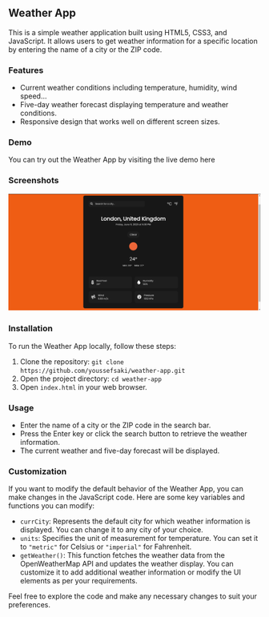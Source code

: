 ## Weather App

This is a simple weather application built using HTML5, CSS3, and JavaScript. It allows users to get weather information for a specific location by entering the name of a city or the ZIP code.

### Features

- Current weather conditions including temperature, humidity, wind speed...
- Five-day weather forecast displaying temperature and weather conditions.
- Responsive design that works well on different screen sizes.

### Demo

You can try out the Weather App by visiting the live demo <a href='https://youssefsaki.github.io/weather-app/' style='text-decoration:none;'>here</a>

### Screenshots

<img src='./imgs/weather-app.png' alt='This is The Weather App Pic' />

### Installation

To run the Weather App locally, follow these steps:

1. Clone the repository: `git clone https://github.com/youssefsaki/weather-app.git`
2. Open the project directory: `cd weather-app`
3. Open `index.html` in your web browser.

### Usage

- Enter the name of a city or the ZIP code in the search bar.
- Press the Enter key or click the search button to retrieve the weather information.
- The current weather and five-day forecast will be displayed.

### Customization

If you want to modify the default behavior of the Weather App, you can make changes in the JavaScript code. Here are some key variables and functions you can modify:

- `currCity`: Represents the default city for which weather information is displayed. You can change it to any city of your choice.
- `units`: Specifies the unit of measurement for temperature. You can set it to `"metric"` for Celsius or `"imperial"` for Fahrenheit.
- `getWeather()`: This function fetches the weather data from the OpenWeatherMap API and updates the weather display. You can customize it to add additional weather information or modify the UI elements as per your requirements.

Feel free to explore the code and make any necessary changes to suit your preferences.



